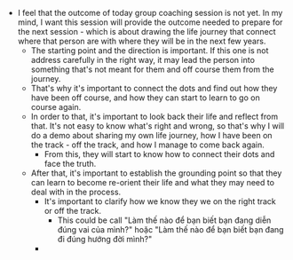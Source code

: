 - I feel that the outcome of today group coaching session is not yet. In my mind, I want this session will provide the outcome needed to prepare for the next session - which is about drawing the life journey that connect where that person are with where they will be in the next few years.
    - The starting point and the direction is important. If this one is not address carefully in the right way, it may lead the person into something that's not meant for them and off course them from the journey.
    - That's why it's important to connect the dots and find out how they have been off course, and how they can start to learn to go on course again.
    - In order to that, it's important to look back their life and reflect from that. It's not easy to know what's right and wrong, so that's why I will do a demo about sharing my own life journey, how I have been on the track - off the track, and how I manage to come back again. 
        - From this, they will start to know how to connect their dots and face the truth.
    - After that, it's important to establish the grounding point so that they can learn to become re-orient their life and what they may need to deal with in the process. 
        - It's important to clarify how we know they we on the right track or off the track.
            - This could be call "Làm thế nào để bạn biết bạn đang diễn đúng vai của mình?" hoặc "Làm thế nào để bạn biết bạn đang đi đúng hướng đời mình?"
        - 
